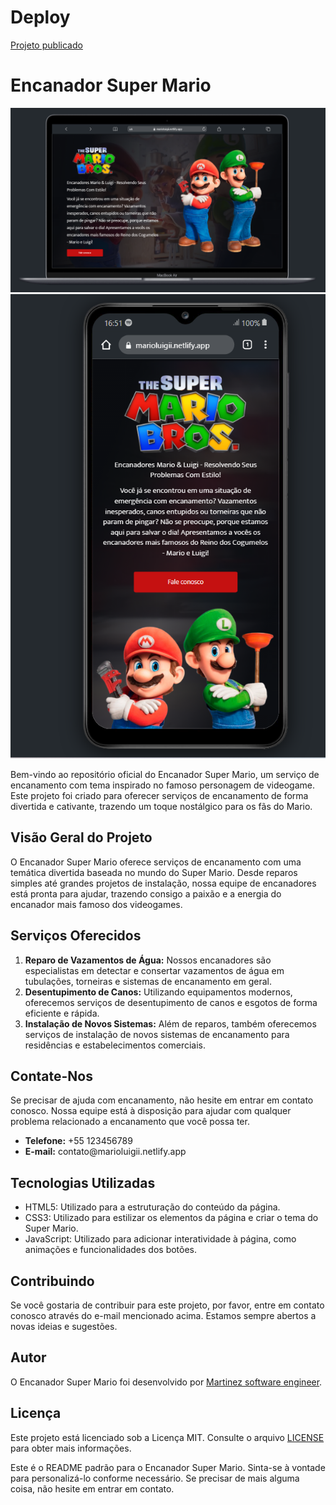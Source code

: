 <h1> Deploy </h1>
<a href="https://marioluigii.netlify.app/"> Projeto publicado </a>

<h1>Encanador Super Mario</h1>

<img src="./assets/Captura de tela 2024-02-12 165129.png" alt="Encanador Super Mario Logo">
<img src="./assets/Captura de tela 2024-02-12 165159.png" alt="Encanador Super Mario Logo">

<p>Bem-vindo ao repositório oficial do Encanador Super Mario, um serviço de encanamento com tema inspirado no famoso
personagem de videogame. Este projeto foi criado para oferecer serviços de encanamento de forma divertida e
cativante, trazendo um toque nostálgico para os fãs do Mario.</p>

<h2>Visão Geral do Projeto</h2>

<p>O Encanador Super Mario oferece serviços de encanamento com uma temática divertida baseada no mundo do Super Mario.
Desde reparos simples até grandes projetos de instalação, nossa equipe de encanadores está pronta para ajudar,
trazendo consigo a paixão e a energia do encanador mais famoso dos videogames.</p>

<h2>Serviços Oferecidos</h2>

<ol>
<li><strong>Reparo de Vazamentos de Água:</strong> Nossos encanadores são especialistas em detectar e consertar
vazamentos de água em tubulações, torneiras e sistemas de encanamento em geral.</li>
<li><strong>Desentupimento de Canos:</strong> Utilizando equipamentos modernos, oferecemos serviços de
desentupimento de canos e esgotos de forma eficiente e rápida.</li>
<li><strong>Instalação de Novos Sistemas:</strong> Além de reparos, também oferecemos serviços de instalação de
novos sistemas de encanamento para residências e estabelecimentos comerciais.</li>
</ol>
<h2>Contate-Nos</h2>

<p>Se precisar de ajuda com encanamento, não hesite em entrar em contato conosco. Nossa equipe está à disposição para
ajudar com qualquer problema relacionado a encanamento que você possa ter.</p>
<ul>
<li><strong>Telefone:</strong> +55 123456789</li>
<li><strong>E-mail:</strong> contato@marioluigii.netlify.app</li>
</ul>

<h2>Tecnologias Utilizadas</h2>

<ul>
<li>HTML5: Utilizado para a estruturação do conteúdo da página.</li>
<li>CSS3: Utilizado para estilizar os elementos da página e criar o tema do Super Mario.</li>
<li>JavaScript: Utilizado para adicionar interatividade à página, como animações e funcionalidades dos botões.
</li>
</ul>

<h2>Contribuindo</h2>

<p>Se você gostaria de contribuir para este projeto, por favor, entre em contato conosco através do e-mail mencionado
acima. Estamos sempre abertos a novas ideias e sugestões.</p>

<h2>Autor</h2>

<p>O Encanador Super Mario foi desenvolvido por <a href="https://github.com/LucMLC">Martinez software engineer</a>.
</p>

<h2>Licença</h2>

<p>Este projeto está licenciado sob a Licença MIT. Consulte o arquivo <a href="LICENSE">LICENSE</a> para obter mais
informações.</p>

<p>Este é o README padrão para o Encanador Super Mario. Sinta-se à vontade para personalizá-lo conforme necessário.
Se precisar de mais alguma coisa, não hesite em entrar em contato.</p>
